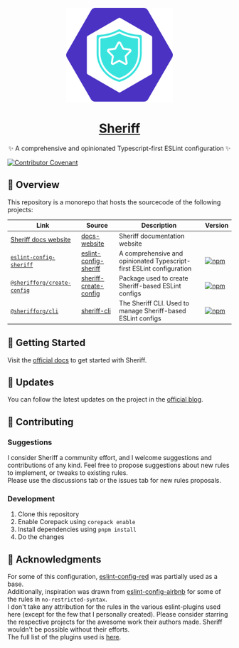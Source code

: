 <p align="center">
  <a href="https://www.eslint-config-sheriff.dev">
      <img src="https://github.com/AndreaPontrandolfo/sheriff/blob/master/apps/docs-website/static/img/sheriff-logo.svg" width="240">
    <h1 align="center">Sheriff</h1>
  </a>
  <p align="center">
    ✨ A comprehensive and opinionated Typescript-first ESLint configuration ✨
  </p>
</p>

[![Contributor Covenant](https://img.shields.io/badge/Contributor%20Covenant-2.1-4baaaa.svg)](code_of_conduct.md)

## 🥳 Overview

This repository is a monorepo that hosts the sourcecode of the following projects:

| Link                                                                           | Source                                                                                                            | Description                                                           | Version                                                                                                                                                  |
| ------------------------------------------------------------------------------ | ----------------------------------------------------------------------------------------------------------------- | --------------------------------------------------------------------- | -------------------------------------------------------------------------------------------------------------------------------------------------------- |
| [Sheriff docs website](https://www.eslint-config-sheriff.dev)                          | [docs-website](https://github.com/AndreaPontrandolfo/sheriff/tree/master/apps/docs-website)                       | Sheriff documentation website                                         | |
| [`eslint-config-sheriff`](https://www.npmjs.com/package/eslint-config-sheriff) | [eslint-config-sheriff](https://github.com/AndreaPontrandolfo/sheriff/tree/master/packages/eslint-config-sheriff) | A comprehensive and opinionated Typescript-first ESLint configuration | [![npm](https://img.shields.io/npm/v/eslint-config-sheriff.svg)](https://www.npmjs.com/package/eslint-config-sheriff)                                    |
| [`@sherifforg/create-config`](https://www.npmjs.com/package/@sherifforg/create-config) | [sheriff-create-config](https://github.com/AndreaPontrandolfo/sheriff/tree/master/packages/sheriff-create-config) | Package used to create Sheriff-based ESLint configs                             | [![npm](https://img.shields.io/npm/v/@sherifforg/create-config.svg)](https://www.npmjs.com/package/@sherifforg/create-config)                                    |
| [`@sherifforg/cli`](https://www.npmjs.com/package/@sherifforg/cli) | [sheriff-cli](https://github.com/AndreaPontrandolfo/sheriff/tree/master/packages/sheriff-cli) | The Sheriff CLI. Used to manage Sheriff-based ESLint configs                             | [![npm](https://img.shields.io/npm/v/@sherifforg/cli.svg)](https://www.npmjs.com/package/@sherifforg/cli)                                    |

## 🚀 Getting Started

Visit the [official docs](https://www.eslint-config-sheriff.dev) to get started with Sheriff.

## 📝 Updates

You can follow the latest updates on the project in the [official blog](https://www.eslint-config-sheriff.dev/blog).

## 🧡 Contributing

### Suggestions

I consider Sheriff a community effort, and I welcome suggestions and contributions of any kind.
Feel free to propose suggestions about new rules to implement, or tweaks to existing rules.<br>
Please use the discussions tab or the issues tab for new rules proposals.

### Development

1. Clone this repository
1. Enable Corepack using `corepack enable`
1. Install dependencies using `pnpm install`
1. Do the changes

## 💌 Acknowledgments

For some of this configuration, [eslint-config-red](https://github.com/GrosSacASac/JavaScript-Set-Up/blob/master/js/red-javascript-style-guide/index.js) was partially used as a base.<br>
Additionally, inspiration was drawn from [eslint-config-airbnb](https://github.com/airbnb/javascript/tree/master/packages/eslint-config-airbnb) for some of the rules in `no-restricted-syntax`.<br>
I don't take any attribution for the rules in the various eslint-plugins used here (except for the few that I personally created). Please consider starring the respective projects for the awesome work their authors made. Sheriff wouldn't be possible without their efforts.<br>
The full list of the plugins used is [here](https://www.eslint-config-sheriff.dev/docs/eslint-plugins).
